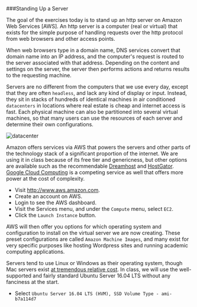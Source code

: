 ###Standing Up a Server

The goal of the exercises today is to stand up an http server on Amazon Web Services [AWS]. An http server is a computer (real or virtual) that exists for the simple purpose of handling requests over the http protocol from web browsers and other access points.

When web browsers type in a domain name, DNS services convert that domain name into an IP address, and the computer's request is routed to the server associated with that address. Depending on the content and settings on the server, the server then performs actions and returns results to the requesting machine. 

Servers are no different from the computers that we use every day, except that they are often `headless`, and lack any kind of display or input. Instead, they sit in stacks of hundreds of identical machines in air conditioned `datacenters` in locations where real estate is cheap and internet access is fast. Each physical machine can also be partitioned into several virtual machines, so that many users can use the resources of each server and determine their own configurations.

![datacenter](http://datacenterfrontier.com/wp-content/uploads/2015/09/amazon-dc-hamilton.jpg)

Amazon offers services via AWS that powers the servers and other parts of the technology stack of a significant proportion of the internet. We are using it in class because of its free tier and genericness, but other options are available such as the recommendable [Dreamhost](http://www.dreamhost.com) and [HostGator](http://www.hostgator.com). [Google Cloud Computing](http://cloud.google.com) is a competing service as well that offers more power at the cost of complexity.


- Visit http://www.aws.amazon.com.
- Create an account on AWS.
- Login to see the AWS dashboard. 
- Visit the Services menu, and under the `Compute` menu, select `EC2`.
- Click the `Launch Instance` button.

AWS will then offer you options for which operating system and configuration to install on the virtual server we are now creating. These preset configurations are called `Amazon Machine Images`, and many exist for very specific purposes like hosting Wordpress sites and running academic computing applications. 

Servers tend to use Linux or Windows as their operating system, though Mac servers exist [at tremendous relative cost](https://macminicolo.net). In class, we will use the well-supported and fairly standard Ubuntu Server 16.04 LTS without any fanciness at the start.

- Select `Ubuntu Server 16.04 LTS (HVM), SSD Volume Type - ami-b7a114d7`









